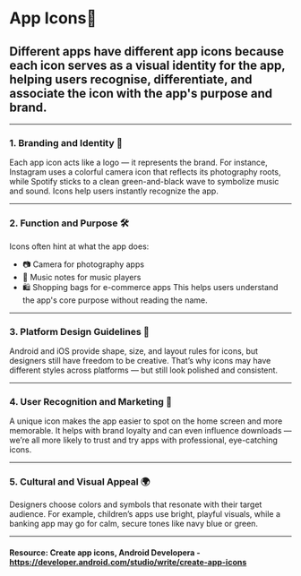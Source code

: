 # **App Icons**📱

## Different apps have different app icons because each icon serves as a visual identity for the app, helping users recognise, differentiate, and associate the icon with the app's purpose and brand.
---

###  1. **Branding and Identity** 🎨

Each app icon acts like a logo — it represents the brand. For instance, Instagram uses a colorful camera icon that reflects its photography roots, while Spotify sticks to a clean green-and-black wave to symbolize music and sound. Icons help users instantly recognize the app.

---

###  2. **Function and Purpose** 🛠️

Icons often hint at what the app does:

* 📷 Camera for photography apps
* 🎵 Music notes for music players
* 🛍️ Shopping bags for e-commerce apps
  This helps users understand the app's core purpose without reading the name.

---

###  3. **Platform Design Guidelines** 📱

Android and iOS provide shape, size, and layout rules for icons, but designers still have freedom to be creative. That’s why icons may have different styles across platforms — but still look polished and consistent.

---

###  4. **User Recognition and Marketing** 🌟

A unique icon makes the app easier to spot on the home screen and more memorable. It helps with brand loyalty and can even influence downloads — we’re all more likely to trust and try apps with professional, eye-catching icons.

---

###  5. **Cultural and Visual Appeal** 🌍

Designers choose colors and symbols that resonate with their target audience. For example, children’s apps use bright, playful visuals, while a banking app may go for calm, secure tones like navy blue or green.

---

#### Resource: Create app icons, Android Developera - https://developer.android.com/studio/write/create-app-icons 
